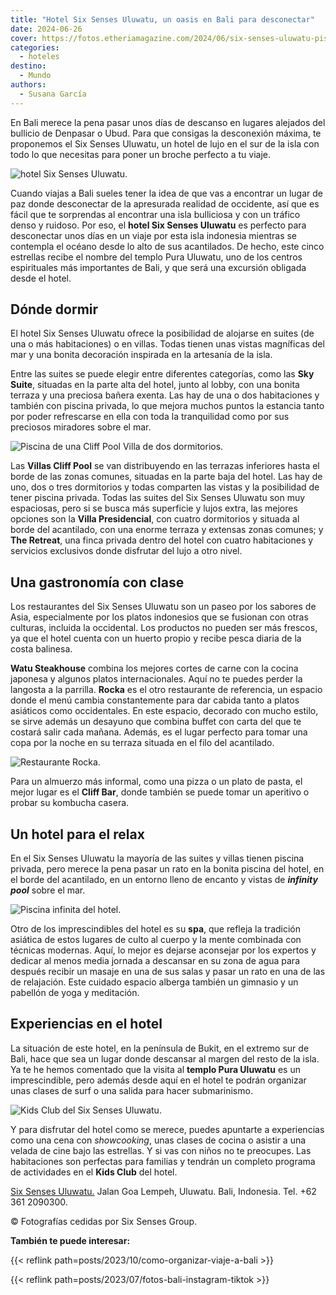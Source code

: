 ```yaml
---
title: "Hotel Six Senses Uluwatu, un oasis en Bali para desconectar"
date: 2024-06-26
cover: https://fotos.etheriamagazine.com/2024/06/six-senses-uluwatu-piscina-infinity.jpg
categories: 
  - hoteles
destino: 
  - Mundo
authors: 
  - Susana García
---
```


En Bali merece la pena pasar unos días de descanso en lugares alejados del bullicio de 
Denpasar o Ubud. Para que consigas la desconexión máxima, te proponemos el Six Senses 
Uluwatu, un hotel de lujo en el sur de la isla con todo lo que necesitas para poner un 
broche perfecto a tu viaje. 

![hotel Six Senses Uluwatu.](https://fotos.etheriamagazine.com/2024/06/six-senses-uluwatu-vista-aerea.jpg "Situación del hotel Six Senses Uluwatu.")

Cuando viajas a Bali sueles tener la idea de que vas a encontrar un lugar de paz donde 
desconectar de la apresurada realidad de occidente, así que es fácil que te sorprendas 
al encontrar una isla bulliciosa y con un tráfico denso y ruidoso. Por eso, el **hotel 
Six Senses Uluwatu** es perfecto para desconectar unos días en un viaje por esta isla 
indonesia mientras se contempla el océano desde lo alto de sus acantilados. De hecho, 
este cinco estrellas recibe el nombre del templo Pura Uluwatu, uno de los centros 
espirituales más importantes de Bali, y que será una excursión obligada desde el hotel. 

## Dónde dormir

El hotel Six Senses Uluwatu ofrece la posibilidad de alojarse en suites (de una o más 
habitaciones) o en villas. Todas tienen unas vistas magníficas del mar y una bonita 
decoración inspirada en la artesanía de la isla. 

Entre las suites se puede elegir entre diferentes categorías, como las **Sky Suite**, 
situadas en la parte alta del hotel, junto al lobby, con una bonita terraza y una 
preciosa bañera exenta. Las hay de una o dos habitaciones y también con piscina privada, 
lo que mejora muchos puntos la estancia tanto por poder refrescarse en ella con toda la 
tranquilidad como por sus preciosos miradores sobre el mar. 

![Piscina de una Cliff Pool Villa de dos dormitorios.](https://fotos.etheriamagazine.com/2024/06/six-senses-Uluwatu-Cliff-Pool-Villa-Two-Bedroom.jpg "Piscina de una Cliff Pool Villa de dos dormitorios.")

Las **Villas Cliff Pool** se van distribuyendo en las terrazas inferiores hasta el borde 
de las zonas comunes, situadas en la parte baja del hotel. Las hay de uno, dos o tres 
dormitorios y todas comparten las vistas y la posibilidad de tener piscina privada. 
Todas las suites del Six Senses Uluwatu son muy espaciosas, pero si se busca más 
superficie y lujos extra, las mejores opciones son la **Villa Presidencial**, con cuatro 
dormitorios y situada al borde del acantilado, con una enorme terraza y extensas zonas 
comunes; y **The Retreat**, una finca privada dentro del hotel con cuatro habitaciones y 
servicios exclusivos donde disfrutar del lujo a otro nivel. 

## Una gastronomía con clase

Los restaurantes del Six Senses Uluwatu son un paseo por los sabores de Asia, 
especialmente por los platos indonesios que se fusionan con otras culturas, incluida la 
occidental. Los productos no pueden ser más frescos, ya que el hotel cuenta con un 
huerto propio y recibe pesca diaria de la costa balinesa. 

**Watu Steakhouse** combina los mejores cortes de carne con la cocina japonesa y algunos 
platos internacionales. Aquí no te puedes perder la langosta a la parrilla. **Rocka** es 
el otro restaurante de referencia, un espacio donde el menú cambia constantemente para 
dar cabida tanto a platos asiáticos como occidentales. En este espacio, decorado con 
mucho estilo, se sirve además un desayuno que combina buffet con carta del que te 
costará salir cada mañana. Además, es el lugar perfecto para tomar una copa por la noche 
en su terraza situada en el filo del acantilado. 

![Restaurante Rocka.](https://fotos.etheriamagazine.com/2024/06/six-senses-uluwatu-Crudo-Bar.jpg "Restaurante Rocka.")

Para un almuerzo más informal, como una pizza o un plato de pasta, el mejor lugar es el 
**Cliff Bar**, donde también se puede tomar un aperitivo o probar su kombucha casera. 

## Un hotel para el relax

En el Six Senses Uluwatu la mayoría de las suites y villas tienen piscina privada, pero 
merece la pena pasar un rato en la bonita piscina del hotel, en el borde del acantilado, 
en un entorno lleno de encanto y vistas de _**infinity pool**_ sobre el mar. 

![Piscina infinita del hotel.](https://fotos.etheriamagazine.com/2024/06/six-senses-uluwatu-piscina-infinity.jpg "Piscina infinita del hotel.")

Otro de los imprescindibles del hotel es su **spa**, que refleja la tradición asiática 
de estos lugares de culto al cuerpo y la mente combinada con técnicas modernas. Aquí, lo 
mejor es dejarse aconsejar por los expertos y dedicar al menos media jornada a descansar 
en su zona de agua para después recibir un masaje en una de sus salas y pasar un rato en 
una de las de relajación. Este cuidado espacio alberga también un gimnasio y un pabellón 
de yoga y meditación. 

## Experiencias en el hotel

La situación de este hotel, en la península de Bukit, en el extremo sur de Bali, hace 
que sea un lugar donde descansar al margen del resto de la isla. Ya te he hemos 
comentado que la visita al **templo Pura Uluwatu** es un imprescindible, pero además 
desde aquí en el hotel te podrán organizar unas clases de surf o una salida para hacer 
submarinismo. 

![Kids Club del Six Senses Uluwatu.](https://fotos.etheriamagazine.com/2024/06/six-senses-uluwatu-Kids-Den.jpg "Kids Club del Six Senses Uluwatu.")

Y para disfrutar del hotel como se merece, puedes apuntarte a experiencias como una cena 
con _showcooking_, unas clases de cocina o asistir a una velada de cine bajo las 
estrellas. Y si vas con niños no te preocupes. Las habitaciones son perfectas para 
familias y tendrán un completo programa de actividades en el **Kids Club** del hotel. 

[Six Senses Uluwatu.](https://www.sixsenses.com/en/resorts/uluwatu-bali/) Jalan Goa 
Lempeh, Uluwatu. Bali, Indonesia. Tel. +62 361 2090300. 

© Fotografías cedidas por Six Senses Group. 

**También te puede interesar:** 

{{< reflink path=posts/2023/10/como-organizar-viaje-a-bali >}} 

{{< reflink path=posts/2023/07/fotos-bali-instagram-tiktok >}}
